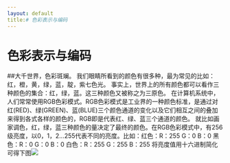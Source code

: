 ```yaml
---
layout: default
title:# 色彩表示与编码
---
```


# 色彩表示与编码

##大千世界，色彩斑斓。
  我们眼睛所看到的颜色有很多种，最为常见的比如：红，橙，黄，绿，蓝，靛，紫七色光。
  事实上，世界上的所有颜色都可以看作三种颜色的集合：红，绿，蓝。这三种颜色又被称之为三原色。
  在计算机系统中，人们常常使用RGB色彩模式。RGB色彩模式是工业界的一种颜色标准，是通过对红(RED)、绿(GREEN)、蓝(BLUE)三个颜色通道的变化以及它们相互之间的叠加来得到各式各样的颜色的，RGB即是代表红、绿、蓝三个通道的颜色。
  就比如画家调色，红，绿，蓝三种颜色的量决定了最终的颜色。在RGB色彩模式中，有256级亮度，以0，1，2...255代表不同的亮度。比如：红色：R：255  G：0  B：0    黑色：R：0  G：0  B：0       白色：R：255  G：255  B：255
  将亮度值用十六进制简化可得下图<img src="https://img-blog.csdn.net/20171120233923476?watermark/2/text/aHR0cDovL2Jsb2cuY3Nkbi5uZXQvc3VueWV0X3Nlbg==/font/5a6L5L2T/fontsize/400/fill/I0JBQkFCMA==/dissolve/70/gravity/SouthEast" />